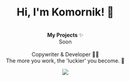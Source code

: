 <div align="center">
<h1>Hi, I'm Komornik! 👋</h1><br>
<b>My Projects</b> ✨<br>
<a style="text-decoration:none;" href="#">Soon</a> <br>

<br>
Copywriter & Developer 🧑‍💻<br>
The more you work, the 'luckier' you become. 💙<br>
    
  <img src="https://raw.githubusercontent.com/wolfiwaifu/wolfiwaifu/3a09a00445db4952b5eddb4d39b52e3d1aa562ef/snejk.svg"></img>
</div>
